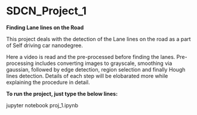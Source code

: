 # SDCN_Project_1

**Finding Lane lines on the Road**

This project deals with the detection of the Lane lines on the road as a part of Self driving car nanodegree.

Here a video is read and the pre-processed before finding the lanes.  Pre-processing includes converting images to grayscale,
smoothing via gaussian, followed by edge detection, region selection and finally Hough lines detection.  Details of each step will
be elobarated more while explaining the procedure in detail.

**To run the project, just type the below lines:**

jupyter notebook proj_1.ipynb
